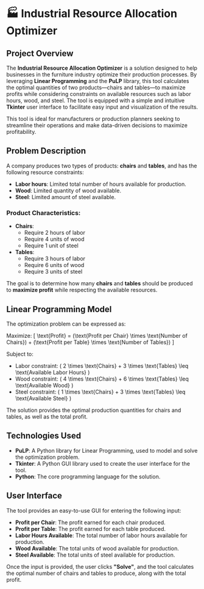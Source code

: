 # 🏭 Industrial Resource Allocation Optimizer

## Project Overview
The **Industrial Resource Allocation Optimizer** is a solution designed to help businesses in the furniture industry optimize their production processes. By leveraging **Linear Programming** and the **PuLP** library, this tool calculates the optimal quantities of two products—chairs and tables—to maximize profits while considering constraints on available resources such as labor hours, wood, and steel. The tool is equipped with a simple and intuitive **Tkinter** user interface to facilitate easy input and visualization of the results.

This tool is ideal for manufacturers or production planners seeking to streamline their operations and make data-driven decisions to maximize profitability.

## Problem Description

A company produces two types of products: **chairs** and **tables**, and has the following resource constraints:
- **Labor hours**: Limited total number of hours available for production.
- **Wood**: Limited quantity of wood available.
- **Steel**: Limited amount of steel available.

### Product Characteristics:
- **Chairs**:  
  - Require 2 hours of labor
  - Require 4 units of wood
  - Require 1 unit of steel
- **Tables**:  
  - Require 3 hours of labor
  - Require 6 units of wood
  - Require 3 units of steel

The goal is to determine how many **chairs** and **tables** should be produced to **maximize profit** while respecting the available resources.

## Linear Programming Model
The optimization problem can be expressed as:

Maximize:
\[
\text{Profit} = (\text{Profit per Chair} \times \text{Number of Chairs}) + (\text{Profit per Table} \times \text{Number of Tables})
\]

Subject to:
- Labor constraint: \( 2 \times \text{Chairs} + 3 \times \text{Tables} \leq \text{Available Labor Hours} \)
- Wood constraint: \( 4 \times \text{Chairs} + 6 \times \text{Tables} \leq \text{Available Wood} \)
- Steel constraint: \( 1 \times \text{Chairs} + 3 \times \text{Tables} \leq \text{Available Steel} \)

The solution provides the optimal production quantities for chairs and tables, as well as the total profit.

## Technologies Used
- **PuLP**: A Python library for Linear Programming, used to model and solve the optimization problem.
- **Tkinter**: A Python GUI library used to create the user interface for the tool.
- **Python**: The core programming language for the solution.

## User Interface
The tool provides an easy-to-use GUI for entering the following input:
- **Profit per Chair**: The profit earned for each chair produced.
- **Profit per Table**: The profit earned for each table produced.
- **Labor Hours Available**: The total number of labor hours available for production.
- **Wood Available**: The total units of wood available for production.
- **Steel Available**: The total units of steel available for production.

Once the input is provided, the user clicks **"Solve"**, and the tool calculates the optimal number of chairs and tables to produce, along with the total profit.